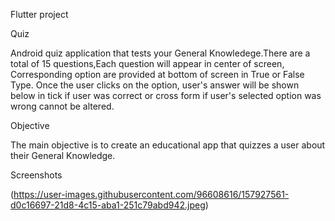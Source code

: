 Flutter project

Quiz

Android quiz application that tests your General Knowledege.There are a total of 15 questions,Each question will appear in center of screen, Corresponding option are provided
at bottom of screen in True or False Type. Once the user clicks on the option, user's answer will be shown below in tick if user was correct or cross form if user's selected option was wrong cannot be altered.

Objective

The main objective is to create an educational app that quizzes a user about their General Knowledge.

Screenshots

(https://user-images.githubusercontent.com/96608616/157927561-d0c16697-21d8-4c15-aba1-251c79abd942.jpeg)


